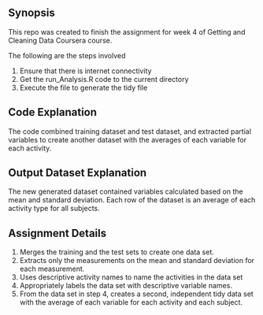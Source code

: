 ## Synopsis

This repo was created to finish the assignment for week 4 of Getting and Cleaning Data Coursera course.

The following are the steps involved 
1. Ensure that there is internet connectivity 
2. Get the run_Analysis.R code to the current directory 
3. Execute the file to generate the tidy file 

## Code Explanation

The code combined training dataset and test dataset, and extracted partial variables to create another dataset with the averages of each variable for each activity.
## Output Dataset Explanation 

The new generated dataset contained variables calculated based on the mean and standard deviation. Each row of the dataset is an average of each activity type for all subjects.
## Assignment Details 

1. Merges the training and the test sets to create one data set.
2. Extracts only the measurements on the mean and standard deviation for each measurement.
3. Uses descriptive activity names to name the activities in the data set
4. Appropriately labels the data set with descriptive variable names.
5. From the data set in step 4, creates a second, independent tidy data set with the average of each variable for each activity and each subject.

